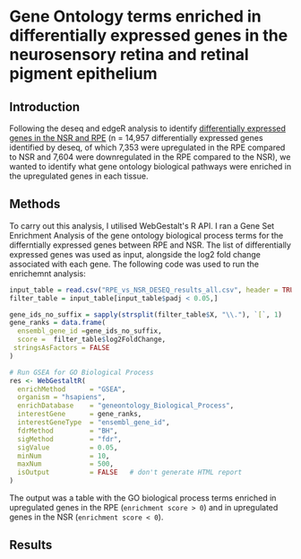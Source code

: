 # Gene Ontology terms enriched in differentially expressed genes in the neurosensory retina and retinal pigment epithelium

## Introduction
Following the deseq and edgeR analysis to identify [differentially expressed genes in the NSR and RPE](notes_on_deseq.md) (n = 14,957 differentially expressed genes identified by deseq, of which 7,353 were upregulated in the RPE compared to NSR and 7,604 were downregulated in the RPE compared to the NSR), we wanted to identify what gene ontology biological pathways were enriched in the upregulated genes in each tissue. 

## Methods
To carry out this analysis, I utilised WebGestalt's R API. I ran a Gene Set Enrichment Analysis of the gene ontology biological process terms for the differntially expressed genes between RPE and NSR. The list of differentially expressed genes was used as input, alongside the log2 fold change associated with each gene. The following code was used to run the enrichemnt analysis:

```R
input_table = read.csv("RPE_vs_NSR_DESEQ_results_all.csv", header = TRUE, sep = ',')
filter_table = input_table[input_table$padj < 0.05,]

gene_ids_no_suffix = sapply(strsplit(filter_table$X, "\\."), `[`, 1)
gene_ranks = data.frame(
  ensembl_gene_id =gene_ids_no_suffix,
  score =  filter_table$log2FoldChange,
 stringsAsFactors = FALSE
)

# Run GSEA for GO Biological Process
res <- WebGestaltR(
  enrichMethod      = "GSEA",
  organism = "hsapiens",
  enrichDatabase    = "geneontology_Biological_Process",
  interestGene      = gene_ranks,
  interestGeneType  = "ensembl_gene_id",
  fdrMethod         = "BH",
  sigMethod         = "fdr",
  sigValue          = 0.05,
  minNum            = 10,
  maxNum            = 500,
  isOutput          = FALSE   # don't generate HTML report
)
```

The output was a table with the GO biological process terms enriched in upregulated genes in the RPE (`enrichment score > 0`) and in upregulated genes in the NSR (`enrichment score < 0`).
## Results

